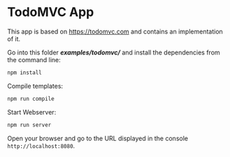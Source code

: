 # TodoMVC App

This app is based on https://todomvc.com and contains an implementation of it.

Go into this folder ___examples/todomvc/___ and install the dependencies from the command line:
```bash
npm install
```

Compile templates:
```bash
npm run compile
```

Start Webserver:
```bash
npm run server
```

Open your browser and go to the URL displayed in the console `http://localhost:8080`.
